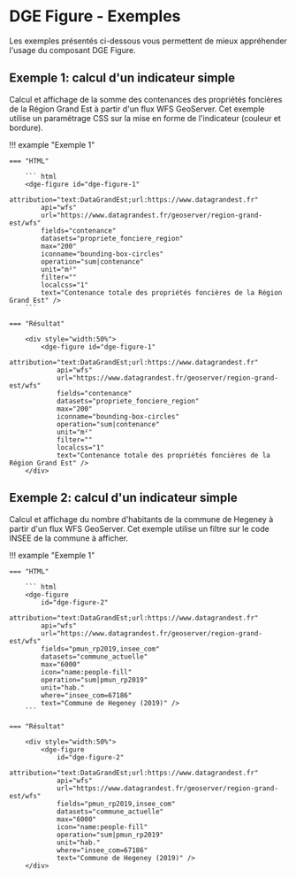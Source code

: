 # DGE Figure - Exemples

Les exemples présentés ci-dessous vous permettent de mieux appréhender l'usage du composant DGE Figure.  

## Exemple 1: calcul d'un indicateur simple

Calcul et affichage de la somme des contenances des propriétés foncières de la Région Grand Est à partir d'un flux WFS GeoServer.
Cet exemple utilise un paramétrage CSS sur la mise en forme de l'indicateur (couleur et bordure).

!!! example "Exemple 1"

    === "HTML"

        ``` html
        <dge-figure id="dge-figure-1"
            attribution="text:DataGrandEst;url:https://www.datagrandest.fr"
            api="wfs"
            url="https://www.datagrandest.fr/geoserver/region-grand-est/wfs"
            fields="contenance" 
            datasets="propriete_fonciere_region" 
            max="200" 
            iconname="bounding-box-circles" 
            operation="sum|contenance" 
            unit="m²" 
            filter=""
            localcss="1"
            text="Contenance totale des propriétés foncières de la Région Grand Est" />
        ```

    === "Résultat"

        <div style="width:50%">
            <dge-figure id="dge-figure-1"
                attribution="text:DataGrandEst;url:https://www.datagrandest.fr"
                api="wfs"
                url="https://www.datagrandest.fr/geoserver/region-grand-est/wfs"
                fields="contenance" 
                datasets="propriete_fonciere_region" 
                max="200" 
                iconname="bounding-box-circles" 
                operation="sum|contenance" 
                unit="m²" 
                filter="" 
                localcss="1"
                text="Contenance totale des propriétés foncières de la Région Grand Est" />
        </div>


## Exemple 2: calcul d'un indicateur simple

Calcul et affichage du nombre d'habitants de la commune de Hegeney à partir d'un flux WFS GeoServer.
Cet exemple utilise un filtre sur le code INSEE de la commune à afficher.

!!! example "Exemple 1"

    === "HTML"

        ``` html
        <dge-figure 
            id="dge-figure-2"
            attribution="text:DataGrandEst;url:https://www.datagrandest.fr"
            api="wfs"
            url="https://www.datagrandest.fr/geoserver/region-grand-est/wfs"
            fields="pmun_rp2019,insee_com"
            datasets="commune_actuelle"
            max="6000"
            icon="name:people-fill"
            operation="sum|pmun_rp2019"
            unit="hab."
            where="insee_com=67186"
            text="Commune de Hegeney (2019)" />
        ```

    === "Résultat"

        <div style="width:50%">
            <dge-figure 
                id="dge-figure-2"
                attribution="text:DataGrandEst;url:https://www.datagrandest.fr"
                api="wfs"
                url="https://www.datagrandest.fr/geoserver/region-grand-est/wfs"
                fields="pmun_rp2019,insee_com"
                datasets="commune_actuelle"
                max="6000"
                icon="name:people-fill"
                operation="sum|pmun_rp2019"
                unit="hab."
                where="insee_com=67186"
                text="Commune de Hegeney (2019)" />
        </div>
